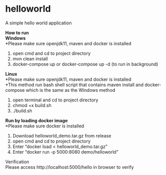 # helloworld
A simple hello world application

**How to run**   
__Windows__  
*Please make sure openjdk11, maven and docker is installed
1) open cmd and cd to project directory 
2) mvn clean install  
3) docker-compose up or docker-compose up -d (to run in background)

__Linux__  
*Please make sure openjdk11, maven and docker is installed  
*This method run bash shell script that contains maven install and docker-compose which is the same as the Windows method
1) open terminal and cd to project directory 
2) chmod +x build.sh 
3) ./build.sh

__Run by loading docker image__    
*Please make sure docker is installed 
1) Download helloworld_demo.tar.gz from release
2) open cmd and cd to project directory
3) Enter “docker load < helloworld_demo.tar.gz”
4) Enter “docker run -p 5000:8080 demo/helloworld”

Verification  
Please access http://localhost:5000/hello in browser to verify
